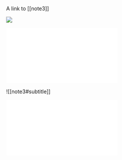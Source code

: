 A link to [[note3]]

![](note3.md#^id)

![heading 1](note3.md#heading%201)

![[note3#subtitle]]

![heading 2](note3.md#heading%202)
